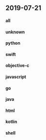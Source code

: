 ## 2019-07-21

#### all

#### unknown

#### python

#### swift

#### objective-c

#### javascript

#### go

#### java

#### html

#### kotlin

#### shell
